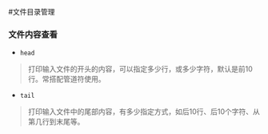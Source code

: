 #文件目录管理

### 文件内容查看

- `head`

> 打印输入文件的开头的内容，可以指定多少行，或多少字符，默认是前10行。常搭配管道符使用。

- `tail`

> 打印输入文件中的尾部内容，有多少指定方式，如后10行、后10个字符、从第几行到末尾等。